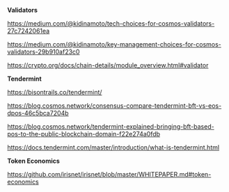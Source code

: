
**Validators**



https://medium.com/@kidinamoto/tech-choices-for-cosmos-validators-27c7242061ea

https://medium.com/@kidinamoto/key-management-choices-for-cosmos-validators-29b910af23c0

https://crypto.org/docs/chain-details/module_overview.html#validator


**Tendermint**

https://bisontrails.co/tendermint/

https://blog.cosmos.network/consensus-compare-tendermint-bft-vs-eos-dpos-46c5bca7204b

https://blog.cosmos.network/tendermint-explained-bringing-bft-based-pos-to-the-public-blockchain-domain-f22e274a0fdb

https://docs.tendermint.com/master/introduction/what-is-tendermint.html



**Token Economics**

https://github.com/irisnet/irisnet/blob/master/WHITEPAPER.md#token-economics

